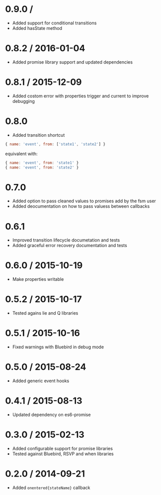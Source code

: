 # 0.9.0 /

* Added support for conditional transitions
* Added hasState method

# 0.8.2 / 2016-01-04

* Added promise library support and updated dependencies

# 0.8.1 / 2015-12-09

* Added costom error with properties trigger and current to improve debugging

# 0.8.0

* Added transition shortcut

```javascript
{ name: 'event', from: ['state1', 'state2'] }
```

equivalent with:

```javascript
{ name: 'event', from: 'state1' }
{ name: 'event', from: 'state2' }
```

# 0.7.0

* Added option to pass cleaned values to promises add by the fsm user
* Added deocumentation on how to pass valuess between callbacks

# 0.6.1

* Improved transition lifecycle documetation and tests
* Added graceful error recovery documentation and tests

# 0.6.0 / 2015-10-19

* Make properties writable

# 0.5.2 / 2015-10-17

* Tested agains lie and Q libraries

# 0.5.1 / 2015-10-16

* Fixed warnings with Bluebird in debug mode

# 0.5.0 / 2015-08-24

* Added generic event hooks

# 0.4.1 / 2015-08-13

* Updated dependency on es6-promise

# 0.3.0 / 2015-02-13

* Added configurable support for promise libraries
* Tested against Bluebird, RSVP and when libraries

# 0.2.0 / 2014-09-21

* Added ```onentered{stateName}``` callback
